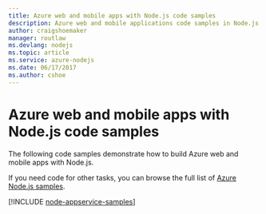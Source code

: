 ```yaml
---
title: Azure web and mobile apps with Node.js code samples
description: Azure web and mobile applications code samples in Node.js
author: craigshoemaker
manager: routlaw
ms.devlang: nodejs
ms.topic: article
ms.service: azure-nodejs
ms.date: 06/17/2017
ms.author: cshoe
---
```


# Azure web and mobile apps with Node.js code samples

The following code samples demonstrate how to build Azure web and mobile apps with Node.js.

If you need code for other tasks, you can browse the full list of [Azure Node.js samples](https://azure.microsoft.com/resources/samples/?term=nodejs).

[!INCLUDE [node-appservice-samples](../docs-ref-conceptual/includes/appservice-samples.md)]